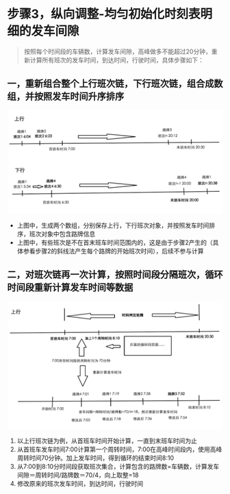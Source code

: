 # 步骤3，纵向调整-均匀初始化时刻表明细的发车间隙
> 按照每个时间段的车辆数，计算发车间隙，高峰做多不能超过20分钟，重新计算所有班次的发车时间，到达时间，行驶时间，具体步骤如下：

## 一，重新组合整个上行班次链，下行班次链，组合成数组，并按照发车时间升序排序
![](/assets/step3_3.png)
* 上图中，生成两个数组，分别保存上行，下行班次对象，并按照发车时间排序，班次对象中包含路牌信息
* 上图中，有些班次是不在首末班车时间范围内的，这是由于步骤2产生的（具体参看步骤2的斜线法产生每个路牌的开始班次时间），后续不参与计算

## 二，对班次链再一次计算，按照时间段分隔班次，循环时间段重新计算发车时间等数据
![](/assets/step3_4.png)
1. 以上行班次链为例，从首班车时间开始计算，一直到末班车时间为止
2. 从首班车发车时间7:00计算第一个周转时间，7:00在高峰时间段内，使用高峰周转时间70分钟。加上发车时间，得到循环的结束时间8:10
3. 从7:00到8:10分时间段获取班次集合，计算包含的路牌数=车辆数，计算发车间隙＝周转时间/路牌数＝70/4，向上取整=18
4. 修改原来的班次发车时间，到达时间，行驶时间



